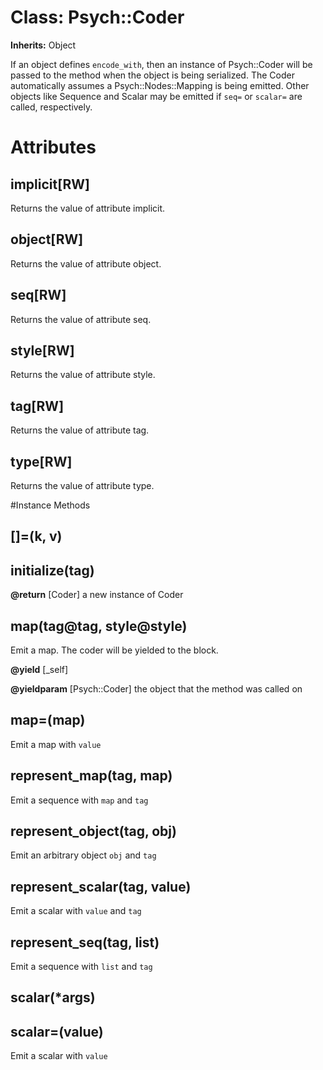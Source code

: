 # Class: Psych::Coder
**Inherits:** Object
    

If an object defines `encode_with`, then an instance of Psych::Coder will be
passed to the method when the object is being serialized.  The Coder
automatically assumes a Psych::Nodes::Mapping is being emitted.  Other objects
like Sequence and Scalar may be emitted if `seq=` or `scalar=` are called,
respectively.


# Attributes
## implicit[RW] [](#attribute-i-implicit)
Returns the value of attribute implicit.

## object[RW] [](#attribute-i-object)
Returns the value of attribute object.

## seq[RW] [](#attribute-i-seq)
Returns the value of attribute seq.

## style[RW] [](#attribute-i-style)
Returns the value of attribute style.

## tag[RW] [](#attribute-i-tag)
Returns the value of attribute tag.

## type[RW] [](#attribute-i-type)
Returns the value of attribute type.


#Instance Methods
## [](k) [](#method-i-[])

## []=(k, v) [](#method-i-[]=)

## initialize(tag) [](#method-i-initialize)

**@return** [Coder] a new instance of Coder

## map(tag@tag, style@style) [](#method-i-map)
Emit a map.  The coder will be yielded to the block.

**@yield** [_self] 

**@yieldparam** [Psych::Coder] the object that the method was called on

## map=(map) [](#method-i-map=)
Emit a map with `value`

## represent_map(tag, map) [](#method-i-represent_map)
Emit a sequence with `map` and `tag`

## represent_object(tag, obj) [](#method-i-represent_object)
Emit an arbitrary object `obj` and `tag`

## represent_scalar(tag, value) [](#method-i-represent_scalar)
Emit a scalar with `value` and `tag`

## represent_seq(tag, list) [](#method-i-represent_seq)
Emit a sequence with `list` and `tag`

## scalar(*args) [](#method-i-scalar)

## scalar=(value) [](#method-i-scalar=)
Emit a scalar with `value`

